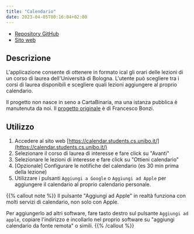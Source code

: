 ```yaml
---
title: "Calendario"
date: 2023-04-05T00:16:04+02:00
---
```


- [Repository GitHub](https://github.com/cartabinaria/UniboCalendar)
- [Sito web](https://calendar.students.cs.unibo.it/)

## Descrizione

L'applicazione consente di ottenere in formato ical gli orari delle lezioni di
un corso di laurea dell'Università di Bologna. L'utente può scegliere tra i
corsi di laurea disponibili e scegliere quali lezioni aggiungere al proprio
calendario.

Il progetto non nasce in seno a CartaBinaria, ma una istanza pubblica è manutenuta
da noi. Il [progetto originale](https://github.com/FrancescoBonzi/UniboCalendar)
è di Francesco Bonzi.

## Utilizzo

1. Accedere al sito web [https://calendar.students.cs.unibo.it/](https://calendar.students.cs.unibo.it/)
2. Selezionare il corso di laurea di interesse e fare click su "Avanti"
3. Selezionare le lezioni di interesse e fare click su "Ottieni calendario"
4. \[Opzionale\] Configurare le notifiche del calendario (es 30 min prima della
   lezione)
5. Utilizzare i pulsanti `Aggiungi a Google` o `Aggiungi ad Apple` per
   aggiungere il calendario al proprio calendario personale.

{{% callout note %}}
Il pulsante "Aggiungi ad Apple" in realtà funziona con molti servizi di
calendario, non solo con Apple.

Per aggiungerlo ad altri software, fare tasto destro sul pulsante `Aggiungi ad
apple`, copiare l'indirizzo e incollarlo nel proprio software su "aggiungi
calendario da fonte remota" o simili.
{{% /callout %}}

